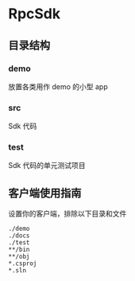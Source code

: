 # RpcSdk

## 目录结构

### demo
放置各类用作 demo 的小型 app

### src
Sdk 代码

### test
Sdk 代码的单元测试项目

## 客户端使用指南

设置你的客户端，排除以下目录和文件

```
./demo
./docs
./test
**/bin
**/obj
*.csproj
*.sln
```